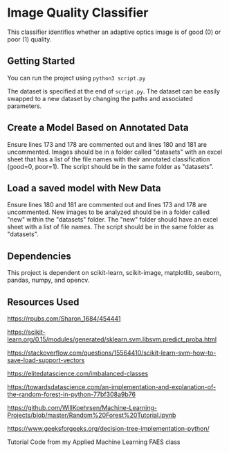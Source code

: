 # Image Quality Classifier

This classifier identifies whether an adaptive optics image is of good (0) or poor (1) quality.

## Getting Started

You can run the project using `python3 script.py`

The dataset is specified at the end of `script.py`. The dataset can be easily swapped to a new dataset by changing the paths and associated parameters.

## Create a Model Based on Annotated Data

Ensure lines 173 and 178 are commented out and lines 180 and 181 are uncommented. Images should be in a folder called "datasets" with an excel sheet that has a list of the file names with their annotated classification (good=0, poor=1). The script should be in the same folder as "datasets".

## Load a saved model with New Data
Ensure lines 180 and 181 are commented out and lines 173 and 178 are uncommented. New images to be analyzed should be in a folder called "new" within the "datasets" folder. The "new" folder should have an excel sheet with a list of file names. The script should be in the same folder as "datasets".

## Dependencies
This project is dependent on scikit-learn, scikit-image, matplotlib, seaborn, pandas, numpy, and opencv.

## Resources Used
https://rpubs.com/Sharon_1684/454441

https://scikit-learn.org/0.15/modules/generated/sklearn.svm.libsvm.predict_proba.html

https://stackoverflow.com/questions/15564410/scikit-learn-svm-how-to-save-load-support-vectors

https://elitedatascience.com/imbalanced-classes

https://towardsdatascience.com/an-implementation-and-explanation-of-the-random-forest-in-python-77bf308a9b76

https://github.com/WillKoehrsen/Machine-Learning-Projects/blob/master/Random%20Forest%20Tutorial.ipynb

https://www.geeksforgeeks.org/decision-tree-implementation-python/

Tutorial Code from my Applied Machine Learning FAES class